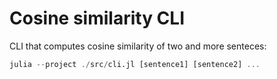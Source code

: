 # Cosine similarity CLI

CLI that computes cosine similarity of two and more senteces:

```julia
julia --project ./src/cli.jl [sentence1] [sentence2] ...
```
